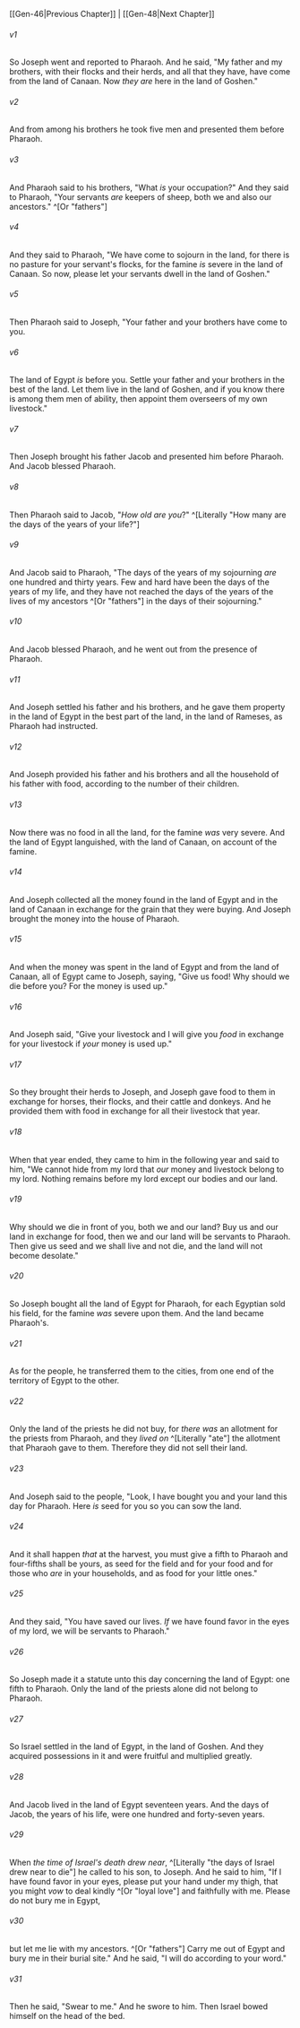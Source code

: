 ﻿---
aliases:
  - Genesis 47
---

[[Gen-46|Previous Chapter]] | [[Gen-48|Next Chapter]]

###### v1
So Joseph went and reported to Pharaoh. And he said, "My father and my brothers, with their flocks and their herds, and all that they have, have come from the land of Canaan. Now _they are_ here in the land of Goshen."

###### v2
And from among his brothers he took five men and presented them before Pharaoh.

###### v3
And Pharaoh said to his brothers, "What _is_ your occupation?" And they said to Pharaoh, "Your servants _are_ keepers of sheep, both we and also our ancestors." ^[Or "fathers"]

###### v4
And they said to Pharaoh, "We have come to sojourn in the land, for there is no pasture for your servant's flocks, for the famine _is_ severe in the land of Canaan. So now, please let your servants dwell in the land of Goshen."

###### v5
Then Pharaoh said to Joseph, "Your father and your brothers have come to you.

###### v6
The land of Egypt _is_ before you. Settle your father and your brothers in the best of the land. Let them live in the land of Goshen, and if you know there is among them men of ability, then appoint them overseers of my own livestock."

###### v7
Then Joseph brought his father Jacob and presented him before Pharaoh. And Jacob blessed Pharaoh.

###### v8
Then Pharaoh said to Jacob, "_How old are you_?" ^[Literally "How many are the days of the years of your life?"]

###### v9
And Jacob said to Pharaoh, "The days of the years of my sojourning _are_ one hundred and thirty years. Few and hard have been the days of the years of my life, and they have not reached the days of the years of the lives of my ancestors ^[Or "fathers"] in the days of their sojourning."

###### v10
And Jacob blessed Pharaoh, and he went out from the presence of Pharaoh.

###### v11
And Joseph settled his father and his brothers, and he gave them property in the land of Egypt in the best part of the land, in the land of Rameses, as Pharaoh had instructed.

###### v12
And Joseph provided his father and his brothers and all the household of his father with food, according to the number of their children.

###### v13
Now there was no food in all the land, for the famine _was_ very severe. And the land of Egypt languished, with the land of Canaan, on account of the famine.

###### v14
And Joseph collected all the money found in the land of Egypt and in the land of Canaan in exchange for the grain that they were buying. And Joseph brought the money into the house of Pharaoh.

###### v15
And when the money was spent in the land of Egypt and from the land of Canaan, all of Egypt came to Joseph, saying, "Give us food! Why should we die before you? For the money is used up."

###### v16
And Joseph said, "Give your livestock and I will give you _food_ in exchange for your livestock if _your_ money is used up."

###### v17
So they brought their herds to Joseph, and Joseph gave food to them in exchange for horses, their flocks, and their cattle and donkeys. And he provided them with food in exchange for all their livestock that year.

###### v18
When that year ended, they came to him in the following year and said to him, "We cannot hide from my lord that _our_ money and livestock belong to my lord. Nothing remains before my lord except our bodies and our land.

###### v19
Why should we die in front of you, both we and our land? Buy us and our land in exchange for food, then we and our land will be servants to Pharaoh. Then give us seed and we shall live and not die, and the land will not become desolate."

###### v20
So Joseph bought all the land of Egypt for Pharaoh, for each Egyptian sold his field, for the famine _was_ severe upon them. And the land became Pharaoh's.

###### v21
As for the people, he transferred them to the cities, from one end of the territory of Egypt to the other.

###### v22
Only the land of the priests he did not buy, for _there was_ an allotment for the priests from Pharaoh, and they _lived on_ ^[Literally "ate"] the allotment that Pharaoh gave to them. Therefore they did not sell their land.

###### v23
And Joseph said to the people, "Look, I have bought you and your land this day for Pharaoh. Here _is_ seed for you so you can sow the land.

###### v24
And it shall happen _that_ at the harvest, you must give a fifth to Pharaoh and four-fifths shall be yours, as seed for the field and for your food and for those who _are_ in your households, and as food for your little ones."

###### v25
And they said, "You have saved our lives. _If_ we have found favor in the eyes of my lord, we will be servants to Pharaoh."

###### v26
So Joseph made it a statute unto this day concerning the land of Egypt: one fifth to Pharaoh. Only the land of the priests alone did not belong to Pharaoh.

###### v27
So Israel settled in the land of Egypt, in the land of Goshen. And they acquired possessions in it and were fruitful and multiplied greatly.

###### v28
And Jacob lived in the land of Egypt seventeen years. And the days of Jacob, the years of his life, were one hundred and forty-seven years.

###### v29
When _the time of Israel's death drew near_, ^[Literally "the days of Israel drew near to die"] he called to his son, to Joseph. And he said to him, "If I have found favor in your eyes, please put your hand under my thigh, that you might _vow_ to deal kindly ^[Or "loyal love"] and faithfully with me. Please do not bury me in Egypt,

###### v30
but let me lie with my ancestors. ^[Or "fathers"] Carry me out of Egypt and bury me in their burial site." And he said, "I will do according to your word."

###### v31
Then he said, "Swear to me." And he swore to him. Then Israel bowed himself on the head of the bed.